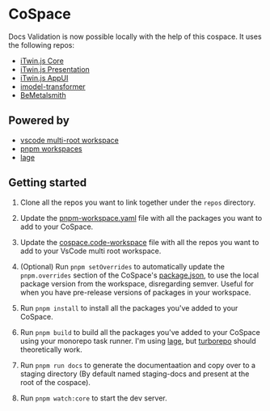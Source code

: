 # CoSpace

Docs Validation is now possible locally with the help of this cospace. It uses the following repos:
- [iTwin.js Core](https://github.com/iTwin/itwinjs-core)
- [iTwin.js Presentation](https://github.com/iTwin/presentation)
- [iTwin.js AppUI](https://github.com/iTwin/appui)
- [imodel-transformer](https://github.com/iTwin/imodel-transformer)
- [BeMetalsmith](https://dev.azure.com/bentleycs/iModelTechnologies/_git/BeMetalsmith)

## Powered by

- [vscode multi-root workspace](https://code.visualstudio.com/docs/editor/multi-root-workspaces)
- [pnpm workspaces](https://pnpm.io/workspaces)
- [lage](https://microsoft.github.io/lage/)

## Getting started

1. Clone all the repos you want to link together under the `repos` directory.

1. Update the [pnpm-workspace.yaml](pnpm-workspace.yaml) file with all the packages you want to add to your CoSpace.

1. Update the [cospace.code-workspace](cospace.code-workspace) file with all the repos you want to add to your VsCode multi root workspace.

1. (Optional) Run `pnpm setOverrides` to automatically update the `pnpm.overrides` section of the CoSpace's [package.json](package.json), to use the local package version from the workspace, disregarding semver. Useful for when you have pre-release versions of packages in your workspace.

1. Run `pnpm install` to install all the packages you've added to your CoSpace.

1. Run `pnpm build` to build all the packages you've added to your CoSpace using your monorepo task runner. I'm using [lage](https://microsoft.github.io/lage/), but [turborepo](https://turborepo.org/docs) should theoretically work.

1. Run `pnpm run docs` to generate the documentaation and copy over to a staging directory (By default named staging-docs and present at the root of the cospace).

1. Run `pnpm watch:core` to start the dev server.
